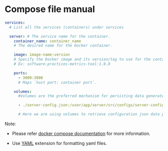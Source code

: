 # Compose file manual

```yaml
services:
  # List all the services (containers) under services

  server: # The service name for the container.
    container_name: container_name
    # The desired name for the Docker container.

    image: image-name:version
    # Specify the Docker image and its version/tag to use for the container.
    # Ex: software-practices-metrics-tool:1.0.0

    ports:
      - 3000:3000
      # Maps `host port: container port`.

    volumes:
      #Volumes are the preferred mechanism for persisting data generated by and used by Docker containers.

      - ./server-config.json:/user/app/server/src/configs/server-config.json

      # Here we are using volumes to retrieve configuration json data provided by user when the container is booting up.
```

Note:

- Please refer
  [docker compose documentation](https://docs.docker.com/get-started/08_using_compose/)
  for more information.

- Use [YAML](https://marketplace.visualstudio.com/items?itemName=redhat.vscode-yaml)
  extension for formatting yaml files.
